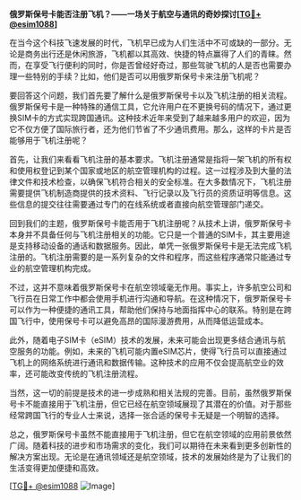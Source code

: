 **俄罗斯保号卡能否注册飞机？——一场关于航空与通讯的奇妙探讨[[TG💪+ @esim1088](https://t.me/s/esim1088)]**

在当今这个科技飞速发展的时代，飞机早已成为人们生活中不可或缺的一部分。无论是商务出行还是休闲旅游，飞机都以其高效、快捷的特点赢得了人们的青睐。然而，在享受飞行便利的同时，你是否曾经好奇过，那些驾驶飞机的人是否也需要办理一些特别的手续？比如，他们是否可以用俄罗斯保号卡来注册飞机呢？

要回答这个问题，我们首先要了解什么是俄罗斯保号卡以及飞机注册的相关流程。俄罗斯保号卡是一种特殊的通信工具，它允许用户在不更换号码的情况下，通过更换SIM卡的方式实现跨国通讯。这种技术近年来受到了越来越多用户的欢迎，因为它不仅方便了国际旅行者，还为他们节省了不少通讯费用。那么，这样的卡片是否能够用于飞机注册呢？

首先，让我们来看看飞机注册的基本要求。飞机注册通常是指将一架飞机的所有权和使用权登记到某个国家或地区的航空管理机构的过程。这一过程涉及到大量的法律文件和技术检查，以确保飞机符合相关的安全标准。在大多数情况下，飞机注册需要提供飞机制造商提供的技术资料、飞行记录以及飞行员的资质证明等信息。这些信息的提交往往需要通过专门的在线系统或者直接向航空管理部门递交。

回到我们的主题，俄罗斯保号卡能否用于飞机注册呢？从技术上讲，俄罗斯保号卡本身并不具备任何与飞机注册相关的功能。它只是一个普通的SIM卡，其主要用途是支持移动设备的通话和数据服务。因此，单凭一张俄罗斯保号卡是无法完成飞机注册的。飞机注册需要的是一系列复杂的文件和程序，而这些程序通常只能通过专业的航空管理机构完成。

不过，这并不意味着俄罗斯保号卡在航空领域毫无作用。事实上，许多航空公司和飞行员在日常工作中都会使用手机进行沟通和导航。在这种情况下，俄罗斯保号卡可以作为一种便捷的通讯工具，帮助他们保持与地面指挥中心的联系。特别是在跨国飞行中，使用保号卡可以避免高昂的国际漫游费用，从而降低运营成本。

此外，随着电子SIM卡（eSIM）技术的发展，未来可能会出现更多结合通讯与航空服务的功能。例如，未来的飞机可能内置eSIM芯片，使得飞行员可以直接通过飞机上的网络系统进行通讯和数据传输。这种技术的应用不仅会提高航空业的效率，还可能改变传统的飞机注册流程。

当然，这一切的前提是技术的进一步成熟和相关法规的完善。目前，虽然俄罗斯保号卡不能直接用于飞机注册，但它已经在航空领域展现了其潜在的价值。对于那些经常跨国飞行的专业人士来说，选择一张合适的保号卡无疑是一个明智的选择。

总之，俄罗斯保号卡虽然不能直接用于飞机注册，但它在航空领域的应用前景依然广阔。随着科技的进步和市场需求的变化，我们可以期待在未来看到更多创新性的解决方案出现。无论是在通讯领域还是航空领域，技术的发展始终是为了让我们的生活变得更加便捷和高效。

[[TG💪+ @esim1088](https://t.me/s/esim1088) ![Image](https://i.postimg.cc/4NQfJmqS/Snipaste-2025-05-13-00-14-12.png)]